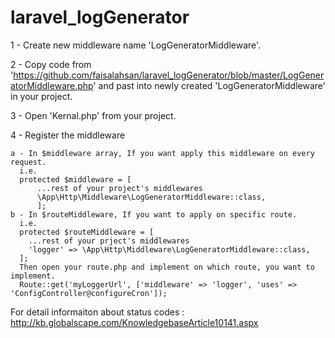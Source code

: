 # laravel_logGenerator
1 - Create new middleware name 'LogGeneratorMiddleware'.

2 - Copy code from 'https://github.com/faisalahsan/laravel_logGenerator/blob/master/LogGeneratorMiddleware.php' and      past into newly created 'LogGeneratorMiddleware' in your project.

3 - Open 'Kernal.php' from your project.

4 - Register the middleware

    a - In $middleware array, If you want apply this middleware on every request.
      i.e.
      protected $middleware = [
          ...rest of your project's middlewares
          \App\Http\Middleware\LogGeneratorMiddleware::class,
          ];
    b - In $routeMiddleware, If you want to apply on specific route.
      i.e.
      protected $routeMiddleware = [
        ...rest of your prject's middlewares
        'logger' => \App\Http\Middleware\LogGeneratorMiddleware::class,
      ];  
      Then open your route.php and implement on which route, you want to implement.
      Route::get('myLoggerUrl', ['middleware' => 'logger', 'uses' => 'ConfigController@configureCron']);
    
For detail informaiton about status codes : 
http://kb.globalscape.com/KnowledgebaseArticle10141.aspx
